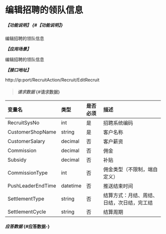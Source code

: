 # 编辑招聘的领队信息

##### _【功能说明】_ {#【功能说明】}

编辑招聘的领队信息

_**【应用场景】**_

编辑招聘的领队信息



_**【接口地址】**_

http://ip:port/RecruitAction/Recruit/EditRecruit

> #### _请求数据_ {#请求数据}

| 变量名 | 类型 | 是否必须 | 描述 |
| :--- | :--- | :--- | :--- |
| RecruitSysNo | int | 是 | 招聘系统编码 |
| CustomerShopName| string| 是 | 客户名称 |
| CustomerSalary| decimal| 否 |客户薪资 |
| Commission| decimal| 否 |佣金 |
| Subsidy| decimal| 否 |补贴|
| CommissionType| int| 否 |佣金类型（不限制，端自定义） |
| PushLeaderEndTime| datetime| 否 |推送结束时间|
| SettlementType| string| 否 | 结算方式：月结、周结、日结，次日结，完工结 |
| SettlementCycle| string| 否 | 结算周期 |







#### _应答数据_ {#应答数据-}



